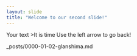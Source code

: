 ```yaml
---
layout: slide
title: "Welcome to our second slide!"
---
```

Your text >It is time 
Use the left arrow to go back! 

_posts/0000-01-02-glanshima.md
